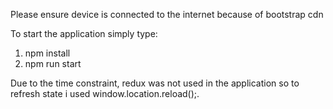 Please ensure device is connected to the internet because of bootstrap cdn

To start the application simply type: 
1) npm install
2) npm run start

Due to the time constraint, redux was not used in the application so to refresh state i used window.location.reload();.
